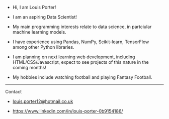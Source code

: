 - Hi, I am Louis Porter!

- I am an aspiring Data Scientist!

- My main programming interests relate to data science, in partciular machine learning models.

- I have experience using Pandas, NumPy, Scikit-learn, TensorFlow among other Python libraries.

- I am planning on next learning web development, including HTML/CSS/Javascript, expect to see projects of this nature in the coming months!

- My hobbies include watching football and playing Fantasy Football.

------

Contact

- louis.porter12@hotmail.co.uk

- https://www.linkedin.com/in/louis-porter-0b9154186/

<!---
lsp2610/lsp2610 is a ✨ special ✨ repository because its `README.md` (this file) appears on your GitHub profile.
You can click the Preview link to take a look at your changes.
--->
